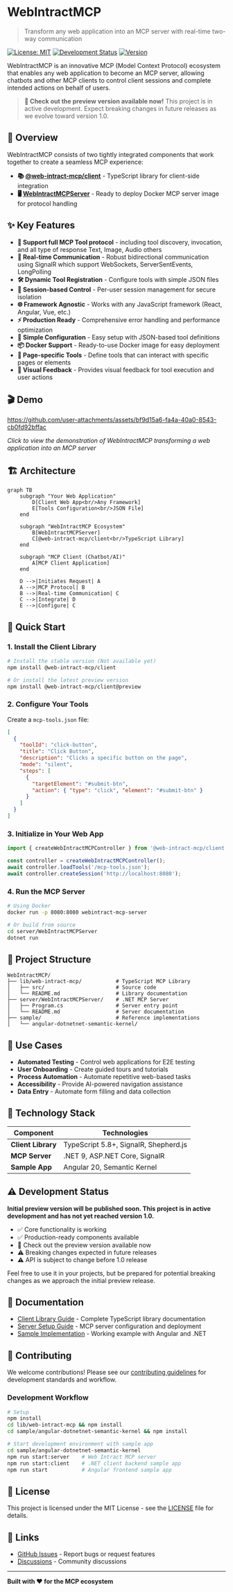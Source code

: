 # WebIntractMCP

> Transform any web application into an MCP server with real-time two-way communication

[![License: MIT](https://img.shields.io/badge/License-MIT-yellow.svg)](LICENSE)
[![Development Status](https://img.shields.io/badge/Status-Active%20Development-orange)](https://github.com/Vijay-Nirmal/WebIntractMCP)
[![Version](https://img.shields.io/badge/Version-Pre--1.0-red)](https://github.com/Vijay-Nirmal/WebIntractMCP)

WebIntractMCP is an innovative MCP (Model Context Protocol) ecosystem that enables any web application to become an MCP server, allowing chatbots and other MCP clients to control client sessions and complete intended actions on behalf of users.

> **📢 Check out the preview version available now!** This project is in active development. Expect breaking changes in future releases as we evolve toward version 1.0.

## 🚀 Overview

WebIntractMCP consists of two tightly integrated components that work together to create a seamless MCP experience:

- **📚 [@web-intract-mcp/client](lib/web-intract-mcp)** - TypeScript library for client-side integration
- **🖥️ [WebIntractMCPServer](server/WebIntractMCPServer)** - Ready to deploy Docker MCP server image for protocol handling

## ✨ Key Features

- **🔧 Support full MCP Tool protocol** - including tool discovery, invocation, and all type of response Text, Image, Audio others
- **🔄 Real-time Communication** - Robust bidirectional communication using SignalR which support WebSockets, ServerSentEvents, LongPolling
- **🛠️ Dynamic Tool Registration** - Configure tools with simple JSON files
- **🎯 Session-based Control** - Per-user session management for secure isolation
- **🌐 Framework Agnostic** - Works with any JavaScript framework (React, Angular, Vue, etc.)
- **⚡ Production Ready** - Comprehensive error handling and performance optimization
- **🔧 Simple Configuration** - Easy setup with JSON-based tool definitions
- **📦 Docker Support** - Ready-to-use Docker image for easy deployment
- **📄 Page-specific Tools** - Define tools that can interact with specific pages or elements
- **🎨 Visual Feedback** - Provides visual feedback for tool execution and user actions

## 🎬 Demo

https://github.com/user-attachments/assets/bf9d15a6-fa4a-40a0-8543-cb0fd92bffac

*Click to view the demonstration of WebIntractMCP transforming a web application into an MCP server*

## 🏗️ Architecture

```mermaid
graph TB
    subgraph "Your Web Application"
        D[Client Web App<br/>Any Framework]
        E[Tools Configuration<br/>JSON File]
    end
    
    subgraph "WebIntractMCP Ecosystem"
        B[WebIntractMCPServer]
        C[@web-intract-mcp/client<br/>TypeScript Library]
    end
    
    subgraph "MCP Client (Chatbot/AI)"
        A[MCP Client Application]
    end
    
    D -->|Initiates Request| A
    A -->|MCP Protocol| B
    B -->|Real-time Communication| C
    C -->|Integrate| D
    E -->|Configure| C
```

## 🚀 Quick Start

### 1. Install the Client Library

```bash
# Install the stable version (Not available yet)
npm install @web-intract-mcp/client

# Or install the latest preview version
npm install @web-intract-mcp/client@preview
```

### 2. Configure Your Tools

Create a `mcp-tools.json` file:

```json
[
  {
    "toolId": "click-button",
    "title": "Click Button",
    "description": "Clicks a specific button on the page",
    "mode": "silent",
    "steps": [
      {
        "targetElement": "#submit-btn",
        "action": { "type": "click", "element": "#submit-btn" }
      }
    ]
  }
]
```

### 3. Initialize in Your Web App

```typescript
import { createWebIntractMCPController } from '@web-intract-mcp/client';

const controller = createWebIntractMCPController();
await controller.loadTools('/mcp-tools.json');
await controller.createSession('http://localhost:8080');
```

### 4. Run the MCP Server

```bash
# Using Docker
docker run -p 8080:8080 webintract-mcp-server

# Or build from source
cd server/WebIntractMCPServer
dotnet run
```

## 📁 Project Structure

```
WebIntractMCP/
├── lib/web-intract-mcp/           # TypeScript MCP Library
│   ├── src/                       # Source code
│   └── README.md                  # Library documentation
├── server/WebIntractMCPServer/    # .NET MCP Server
│   ├── Program.cs                 # Server entry point
│   └── README.md                  # Server documentation
├── sample/                        # Reference implementations
│   └── angular-dotnetnet-semantic-kernel/
```

## 🎯 Use Cases

- **Automated Testing** - Control web applications for E2E testing
- **User Onboarding** - Create guided tours and tutorials
- **Process Automation** - Automate repetitive web-based tasks
- **Accessibility** - Provide AI-powered navigation assistance
- **Data Entry** - Automate form filling and data collection

## 🔧 Technology Stack

| Component | Technologies |
|-----------|-------------|
| **Client Library** | TypeScript 5.8+, SignalR, Shepherd.js |
| **MCP Server** | .NET 9, ASP.NET Core, SignalR |
| **Sample App** | Angular 20, Semantic Kernel |

## ⚠️ Development Status

**Initial preview version will be published soon. This project is in active development and has not yet reached version 1.0.**

- ✅ Core functionality is working
- ✅ Production-ready components available
- 🚀 Check out the preview version available now
- ⚠️ Breaking changes expected in future releases
- ⚠️ API is subject to change before 1.0 release

Feel free to use it in your projects, but be prepared for potential breaking changes as we approach the initial preview release.

## 📖 Documentation

- [Client Library Guide](lib/web-intract-mcp/README.md) - Complete TypeScript library documentation
- [Server Setup Guide](server/README.md) - MCP server configuration and deployment
- [Sample Implementation](sample/angular-dotnetnet-semantic-kernel/README.md) - Working example with Angular and .NET

## 🤝 Contributing

We welcome contributions! Please see our [contributing guidelines](.github/copilot-instructions.md) for development standards and workflow.

### Development Workflow

```bash
# Setup
npm install
cd lib/web-intract-mcp && npm install
cd sample/angular-dotnetnet-semantic-kernel && npm install

# Start development environment with sample app
cd sample/angular-dotnetnet-semantic-kernel
npm run start:server    # Web Intract MCP server
npm run start:client    # .NET client backend sample app
npm run start           # Angular frontend sample app
```

## 📄 License

This project is licensed under the MIT License - see the [LICENSE](LICENSE) file for details.

## 🔗 Links

- [GitHub Issues](https://github.com/Vijay-Nirmal/WebIntractMCP/issues) - Report bugs or request features
- [Discussions](https://github.com/Vijay-Nirmal/WebIntractMCP/discussions) - Community discussions

---

**Built with ❤️ for the MCP ecosystem**
